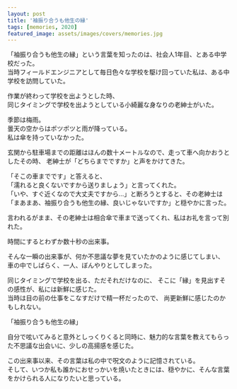 ```yaml
---
layout: post
title: '袖振り合うも他生の縁'
tags: [memories, 2020]
featured_image: assets/images/covers/memories.jpg
---
```


「袖振り合うも他生の縁」という言葉を知ったのは、社会人1年目、とある中学校だった。  
当時フィールドエンジニアとして毎日色々な学校を駆け回っていた私は、ある中学校を訪問していた。  

作業が終わって学校を出ようとした時、  
同じタイミングで学校を出ようとしている小綺麗な身なりの老紳士がいた。  

季節は梅雨。  
曇天の空からはポツポツと雨が降っている。  
私は傘を持っていなかった。  

玄関から駐車場までの距離はほんの数十メートルなので、走って車へ向かおうとしたその時、
老紳士が「どちらまでですか」と声をかけてきた。  

「そこの車までです」と答えると、  
「濡れると良くないですから送りましょう」と言ってくれた。  
「いや、すぐ近くなので大丈夫ですから…」と断ろうとすると、その老紳士は  
「まあまあ、袖振り合うも他生の縁、良いじゃないですか」と穏やかに言った。  

言われるがまま、その老紳士は相合傘で車まで送ってくれ、私はお礼を言って別れた。  

時間にするとわずか数十秒の出来事。  

そんな一瞬の出来事が、何か不思議な夢を見ていたかのように感じてしまい、  
車の中でしばらく、一人、ぼんやりとしてしまった。  

同じタイミングで学校を出る、ただそれだけなのに、
そこに「縁」を見出すその感性が、私には新鮮に感じた。  
当時は目の前の仕事をこなすだけで精一杯だったので、
尚更新鮮に感じたのかもしれない。

「袖振り合うも他生の縁」  

自分で呟いてみると意外としっくりくると同時に、魅力的な言葉を教えてもらった不思議な出会いに、少しの高揚感を感じた。  

この出来事以来、その言葉は私の中で呪文のように記憶されている。  
そして、いつか私も誰かにおせっかいを焼いたときには、穏やかに、そんな言葉をかけられる人になりたいと思っている。  